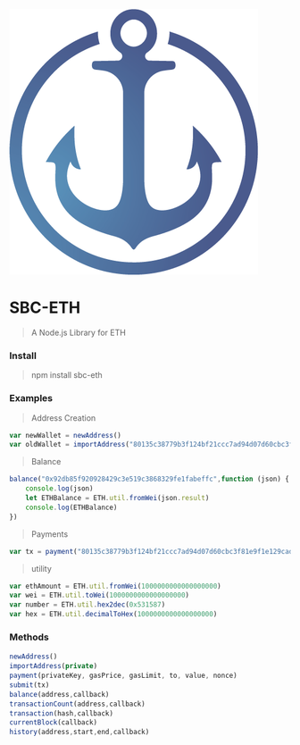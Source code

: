 <a href="https://www.secureblockchains.com/"><img src="https://github.com/SecureBlockChains/Assets/blob/master/Anchor.png" title="Boid" alt="Boid"></a>

# SBC-ETH

> A Node.js Library for ETH

### Install

> npm install sbc-eth

### Examples

> Address Creation

```javascript
var newWallet = newAddress()
var oldWallet = importAddress("80135c38779b3f124bf21ccc7ad94d07d60cbc3f81e9f1e129cad24033194730")
```

> Balance

```javascript
balance("0x92db85f920928429c3e519c3868329fe1fabeffc",function (json) {
    console.log(json)
    let ETHBalance = ETH.util.fromWei(json.result)
    console.log(ETHBalance)
})
```

> Payments

```javascript
var tx = payment("80135c38779b3f124bf21ccc7ad94d07d60cbc3f81e9f1e129cad24033194730", "21", "10000000000", "0x92db85f920928429c3e519c3868329fe1fabeffc",1, "1")
```

> utility

```javascript
var ethAmount = ETH.util.fromWei(1000000000000000000)
var wei = ETH.util.toWei(1000000000000000000)
var number = ETH.util.hex2dec(0x531587)
var hex = ETH.util.decimalToHex(1000000000000000000)
```

### Methods

```javascript
newAddress()
importAddress(private)
payment(privateKey, gasPrice, gasLimit, to, value, nonce)
submit(tx)
balance(address,callback)
transactionCount(address,callback)
transaction(hash,callback)
currentBlock(callback)
history(address,start,end,callback)
```
